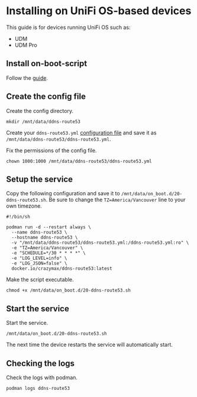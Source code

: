 # Installing on UniFi OS-based devices

This guide is for devices running UniFi OS such as:

* UDM
* UDM Pro

## Install on-boot-script

Follow the [guide](https://github.com/boostchicken/udm-utilities/tree/master/on-boot-script#steps).

## Create the config file

Create the config directory.

```shell
mkdir /mnt/data/ddns-route53
```

Create your `ddns-route53.yml` [configuration file](../config/index.md#configuration-file) and save
it as `/mnt/data/ddns-route53/ddns-route53.yml`.

Fix the permissions of the config file.

```shell
chown 1000:1000 /mnt/data/ddns-route53/ddns-route53.yml
```

## Setup the service

Copy the following configuration and save it to `/mnt/data/on_boot.d/20-ddns-route53.sh`. Be sure
to change the `TZ=America/Vancouver` line to your own timezone.

```shell
#!/bin/sh

podman run -d --restart always \
  --name ddns-route53 \
  --hostname ddns-route53 \
  -v "/mnt/data/ddns-route53/ddns-route53.yml:/ddns-route53.yml:ro" \
  -e "TZ=America/Vancouver" \
  -e "SCHEDULE=*/30 * * * *" \
  -e "LOG_LEVEL=info" \
  -e "LOG_JSON=false" \
  docker.io/crazymax/ddns-route53:latest
```

Make the script executable.

```shell
chmod +x /mnt/data/on_boot.d/20-ddns-route53.sh
```

## Start the service

Start the service.

```shell
/mnt/data/on_boot.d/20-ddns-route53.sh
```

The next time the device restarts the service will automatically start.

## Checking the logs

Check the logs with podman.

```shell
podman logs ddns-route53
```

